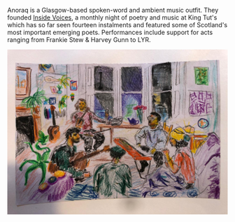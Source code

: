 Anoraq is a Glasgow-based spoken-word and ambient music outfit. They founded [Inside Voices](insidevoices.md), a monthly night of poetry 
and music at King Tut's which has so far seen fourteen instalments and featured some of Scotland's most important emerging poets. 
Performances include support for acts ranging from Frankie Stew & Harvey Gunn to LYR. 

![Anoraq Sketch](anoraq.jpg)


